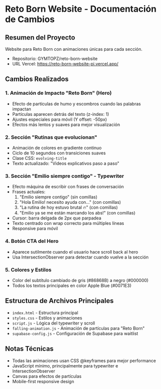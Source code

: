 # Reto Born Website - Documentación de Cambios

## Resumen del Proyecto
Website para Reto Born con animaciones únicas para cada sección.
- Repositorio: GYMTOPZ/reto-born-website
- URL Vercel: https://reto-born-website-pi.vercel.app/

## Cambios Realizados

### 1. Animación de Impacto "Reto Born" (Hero)
- Efecto de partículas de humo y escombros cuando las palabras impactan
- Partículas aparecen detrás del texto (z-index: 1)
- Ajustes especiales para móvil (Y offset: -50px)
- Efectos más lentos y suaves para mejor visualización

### 2. Sección "Rutinas que evolucionan"
- Animación de colores en gradiente continuo
- Ciclo de 10 segundos con transiciones suaves
- Clase CSS: `evolving-title`
- Texto actualizado: "Videos explicativos paso a paso"

### 3. Sección "Emilio siempre contigo" - Typewriter
- Efecto máquina de escribir con frases de conversación
- Frases actuales:
  1. "Emilio siempre contigo" (sin comillas)
  2. "Hola Emilio! necesito ayuda con..." (con comillas)
  3. "La rutina de hoy estuvo brutal 🔥" (con comillas)
  4. "Emilio ya se me están marcando los abs!" (con comillas)
- Cursor: barra delgada de 2px que parpadea
- Texto centrado con wrap correcto para múltiples líneas
- Responsive para móvil

### 4. Botón CTA del Hero
- Aparece sutilmente cuando el usuario hace scroll back al hero
- Usa IntersectionObserver para detectar cuando vuelve a la sección

### 5. Colores y Estilos
- Color del subtítulo cambiado de gris (#86868B) a negro (#000000)
- Todos los textos principales en color Apple Blue (#0071E3)

## Estructura de Archivos Principales

- `index.html` - Estructura principal
- `styles.css` - Estilos y animaciones
- `script.js` - Lógica del typewriter y scroll
- `falling-animation.js` - Animación de partículas para "Reto Born"
- `supabase-config.js` - Configuración de Supabase para waitlist

## Notas Técnicas
- Todas las animaciones usan CSS @keyframes para mejor performance
- JavaScript mínimo, principalmente para typewriter e IntersectionObserver
- Canvas para efectos de partículas
- Mobile-first responsive design